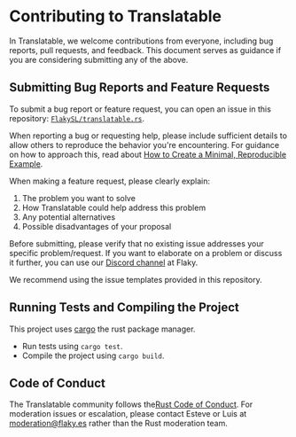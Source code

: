 # Contributing to Translatable

In Translatable, we welcome contributions from everyone, including bug reports,
pull requests, and feedback. This document serves as guidance if you are
considering submitting any of the above.

## Submitting Bug Reports and Feature Requests

To submit a bug report or feature request, you can open an issue in this
repository: [`FlakySL/translatable.rs`](https://github.com/FlakySL/translatable.rs).

When reporting a bug or requesting help, please include sufficient details
to allow others to reproduce the behavior you're encountering. For guidance on
how to approach this, read about [How to Create a Minimal, Reproducible Example](https://stackoverflow.com/help/minimal-reproducible-example).

When making a feature request, please clearly explain:

1. The problem you want to solve
2. How Translatable could help address this problem
3. Any potential alternatives
4. Possible disadvantages of your proposal

Before submitting, please verify that no existing issue addresses your specific
problem/request. If you want to elaborate on a problem or discuss it further,
you can use our [Discord channel](https://discord.gg/AJWFyps23a) at Flaky.

We recommend using the issue templates provided in this repository.

## Running Tests and Compiling the Project

This project uses [cargo](https://github.com/rust-lang/cargo) the rust package manager.

- Run tests using `cargo test`.
- Compile the project using `cargo build`.

## Code of Conduct

The Translatable community follows the[Rust Code of Conduct](https://www.rust-lang.org/policies/code-of-conduct).
For moderation issues or escalation, please contact Esteve or Luis at
[moderation@flaky.es](mailto:moderation@flaky.es) rather than the Rust
moderation team.
